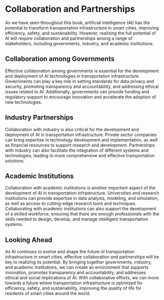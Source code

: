 Collaboration and Partnerships
===========================================================================

As we have seen throughout this book, artificial intelligence (AI) has the potential to transform transportation infrastructure in smart cities, improving efficiency, safety, and sustainability. However, realizing the full potential of AI will require collaboration and partnerships among a range of stakeholders, including governments, industry, and academic institutions.

Collaboration among Governments
-------------------------------

Effective collaboration among governments is essential for the development and deployment of AI technologies in transportation infrastructure. Governments can play a key role in setting standards for data privacy and security, promoting transparency and accountability, and addressing ethical issues related to AI. Additionally, governments can provide funding and regulatory support to encourage innovation and accelerate the adoption of new technologies.

Industry Partnerships
---------------------

Collaboration with industry is also critical for the development and deployment of AI in transportation infrastructure. Private sector companies can bring expertise in technology development and implementation, as well as financial resources to support research and development. Partnerships with industry can also facilitate the integration of different systems and technologies, leading to more comprehensive and effective transportation solutions.

Academic Institutions
---------------------

Collaboration with academic institutions is another important aspect of the development of AI in transportation infrastructure. Universities and research institutions can provide expertise in data analysis, modeling, and simulation, as well as access to cutting-edge research tools and techniques. Collaborating with academic institutions can also support the development of a skilled workforce, ensuring that there are enough professionals with the skills needed to design, develop, and manage intelligent transportation systems.

Looking Ahead
-------------

As AI continues to evolve and shape the future of transportation infrastructure in smart cities, effective collaboration and partnerships will be key to realizing its potential. By bringing together governments, industry, and academic institutions, we can create an environment that supports innovation, promotes transparency and accountability, and addresses ethical and social implications of AI. With collaborative efforts, we can move towards a future where transportation infrastructure is optimized for efficiency, safety, and sustainability, improving the quality of life for residents of smart cities around the world.
